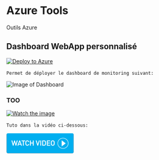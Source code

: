 # Azure Tools
Outils Azure

## Dashboard WebApp personnalisé
[![Deploy to Azure](https://azuredeploy.net/deploybutton.svg)](https://deploy.azure.com/?repository=https://github.com/cyrilGFI/AutomationAccount/ArmPs1_1.json)

```
Permet de déployer le dashboard de monitoring suivant:
```
![Image of Dashboard](img/Dashboard.png">)
<!--<img width="885" alt="Dashboard Perso" src="/img/Dashboard.png">-->
### TOO
[![Watch the image](/img/Dashboard.png)](http://ubuntu.r1chard.eu/videos/Git_Revenir_version_precedente.mp4)

```
Tuto dans la vidéo ci-dessous:
```
[![Watch the video](/img/watchvideo.png)](http://ubuntu.r1chard.eu/videos/Git_Revenir_version_precedente.mp4)
